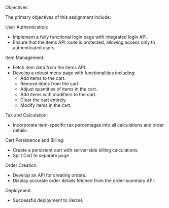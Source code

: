 Objectives

The primary objectives of this assignment include:

User Authentication:

- Implement a fully functional login page with integrated login API.
- Ensure that the items API route is protected, allowing access only to authenticated users.


Item Management:

 - Fetch item data from the items API.
 - Develop a robust menu page with functionalities including:
   * Add items to the cart.
   * Remove items from the cart.
   * Adjust quantities of items in the cart.
   * Add items with modifiers to the cart.
   * Clear the cart entirely.
   * Modify items in the cart.


Tax and Calculation:

- Incorporate item-specific tax percentages into all calculations and order details.

Cart Persistence and Billing:

- Create a persistent cart with server-side billing calculations.
- Split Cart to separate page


Order Creation:

- Develop an API for creating orders.
- Display accurate order details fetched from the order-summary API.

Deployment:

- Successful deployment to Vercel.

